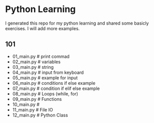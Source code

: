 # Python Learning

I generated this repo for my python learning and shared some basicly exercises. I will add more examples.

## 101
* 01_main.py # print commad
* 02_main.py # variables
* 03_main.py # string
* 04_main.py # input from keyboard
* 05_main.py # example for input
* 06_main.py # conditions if else example
* 07_main.py # condition if elif else example
* 08_main.py # Loops (while, for)
* 09_main.py # Functions
* 10_main.py # 
* 11_main.py # File IO
* 12_main.py # Python Class 
